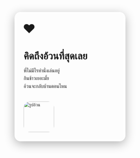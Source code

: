 <!DOCTYPE html>
<html lang="th">
<head>
  <meta charset="UTF-8" />
  <meta name="viewport" content="width=device-width, initial-scale=1" />
  <title>คิดถึงอ้วนที่สุดเลย 💖</title>
  <style>
    * {
      box-sizing: border-box;
    }

    body {
      margin: 0;
      padding: 0;
      font-family: 'Kanit', sans-serif;
      display: flex;
      justify-content: center;
      align-items: center;
      min-height: 100vh;
      background-image: url('https://scontent.cdninstagram.com/v/t51.75761-15/496347416_17938158459001850_8112075224366874179_n.png?...');
      background-size: cover;
      background-position: center;
      position: relative;
      color: #fff;
      text-align: center;
    }

    body::before {
      content: "";
      position: absolute;
      top: 0;
      left: 0;
      width: 100%;
      height: 100%;
      background: rgba(0, 0, 0, 0.4);
      z-index: 0;
    }

    .card {
      position: relative;
      z-index: 1;
      background: rgba(255, 255, 255, 0.15);
      border-radius: 20px;
      padding: 30px;
      width: 90%;
      max-width: 400px;
      box-shadow: 0 8px 32px rgba(0, 0, 0, 0.3);
      backdrop-filter: blur(6px);
    }

    h1 {
      font-size: 2rem;
      margin-bottom: 15px;
    }

    p {
      font-size: 1rem;
      line-height: 1.6;
    }

    .heart {
      font-size: 2.5rem;
      animation: beat 1s infinite;
    }

    .image-button {
      margin-top: 20px;
      cursor: pointer;
      width: 100px;
      border-radius: 20px;
      transition: transform 0.2s;
    }

    .image-button:hover {
      transform: scale(1.05);
    }
    .popup {
      margin-top: 15px;
      display: none;
      font-size: 1rem;
      background: rgba(255, 255, 255, 0.2);
      border-radius: 10px;
      padding: 10px;
      animation: fadeIn 0.5s ease forwards;
    }

    @keyframes beat {
      0%, 100% { transform: scale(1); }
      50% { transform: scale(1.2); }
    }

    @keyframes fadeIn {
      from { opacity: 0; transform: translateY(10px); }
      to { opacity: 1; transform: translateY(0); }
    }
  </style>
</head>
<body>
  <div class="card">
    <div class="heart">❤️</div>
    <h1>คิดถึงอ้วนที่สุดเลย</h1>
    <p>
      พี่ไม่มีไรทำนั่งเล่นอยู่<br />
      กินข้าวเยอะมั้ย<br />
      อ้วนจะกลับบ้านตอนไหน
    </p>
    <img
      src="https://scontent.futp1-2.fna.fbcdn.net/v/t1.15752-9/491266456_1731328170788693_3260349409939415489_n.jpg?_nc_cat=109&ccb=1-7&_nc_sid=0024fc&_nc_ohc=8gtf1wxEgpMQ7kNvwHwAfBP&_nc_oc=AdnV_l2MP0jR7iwG4Nj5aNivKolkt37uX6nZfQqCTi1C53tIWNdkhLKnuQEMf5ezw4DVfAz22m5Ay-XHDPUvh01X&_nc_ad=z-m&_nc_cid=0&_nc_zt=23&_nc_ht=scontent.futp1-2.fna&oh=03_Q7cD2QEYa8XFjutKbrswF3rOQFyTUDumVJpUzzei4EJgF2SsXw&oe=68510968"
      alt="รูปอ้วน"
      class="image-button"
      onclick="showMessage()"
    />
    <div class="popup" id="popupMessage">
      พี่ไปบ้านเพื่อนนะ
     
    </div>

    <div class="heart">❤️</div>
  </div>

  <script>
    function showMessage() {
      const popup = document.getElementById("popupMessage");
      popup.style.display = "block";
    }
  </script>
</body>
</html>
